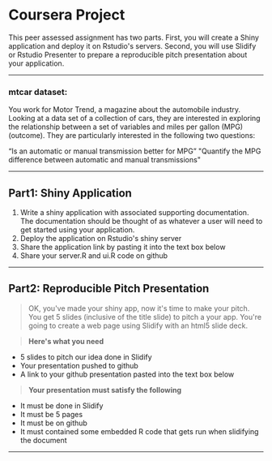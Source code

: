 # Coursera Project  
This peer assessed assignment has two parts. First, you will create a Shiny application and deploy it on Rstudio's servers. Second, you will use Slidify or Rstudio Presenter to prepare a reproducible pitch presentation about your application.

____

### mtcar dataset: 

You work for Motor Trend, a magazine about the automobile industry. Looking at a data set of a collection of cars, they are interested in exploring the relationship between a set of variables and miles per gallon (MPG) (outcome). They are particularly interested in the following two questions:

“Is an automatic or manual transmission better for MPG”
"Quantify the MPG difference between automatic and manual transmissions"

____
## Part1: Shiny Application  
> 
1. Write a shiny application with associated supporting documentation. The documentation should be thought of as whatever a user will need to get started using your application.
2. Deploy the application on Rstudio's shiny server
3. Share the application link by pasting it into the text box below
4. Share your server.R and ui.R code on github

____
## Part2: Reproducible Pitch Presentation  
> OK, you've made your shiny app, now it's time to make your pitch. You get 5 slides (inclusive of the title slide)  to pitch a your app. You're going to create a web page using Slidify with an html5 slide deck.

> **Here's what you need**  
* 5 slides to pitch our idea done in Slidify
* Your presentation pushed to github
* A link to your github presentation pasted into the text box below

> **Your presentation must satisfy the following**  
* It must be done in Slidify
* It must be 5 pages
* It must be on github
* It must contained some embedded R code that gets run when slidifying the document


____
